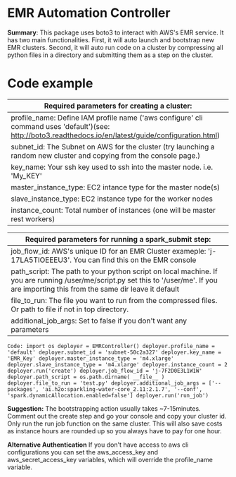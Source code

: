 <h1> EMR Automation Controller </h1>

<b>Summary</b>: This package uses boto3 to interact with AWS's EMR service. It has two main functionalities. First, it will auto launch and bootstrap new EMR clusters. Second, it will auto run code on a cluster by compressing all python files in a directory and submitting them as a step on the cluster.

<h1>Code example</h1>

| Required parameters for creating a cluster: |
|---|
| profile_name: Define IAM profile name ('aws configure' cli command uses 'default')(see: http://boto3.readthedocs.io/en/latest/guide/configuration.html)  |
| subnet_id: The Subnet on AWS for the cluster (try launching a random new cluster and copying from the console page.) |
| key_name: Your ssh key used to ssh into the master node. i.e. 'My_KEY' |
| master_instance_type: EC2 intance type for the master node(s) |
| slave_instance_type: EC2 instance type for the worker nodes |
| instance_count: Total number of instances (one will be master rest workers) |


| Required parameters for running a spark_submit step: |
|---|
| job_flow_id: AWS's unique ID for an EMR Cluster exameple: 'j-17LA5TIOEEEU3'. You can find this on the EMR console  |
| path_script: The path to your python script on local machine. If you are running /user/me/script.py set this to '/user/me'. If you are importing this from the same dir leave it default |
| file_to_run: The file you want to run from the compressed files. Or path to file if not in top directory. |
| additional_job_args: Set to false if you don't want any parameters |

`Code:
import os
deployer = EMRController()
deployer.profile_name = 'default'
deployer.subnet_id = 'subnet-50c2a327'
deployer.key_name = 'EMR_Key'
deployer.master_instance_type = 'm4.xlarge'
deployer.slave_instance_type = 'm4.xlarge'
deployer.instance_count = 2
deployer.run('create')
deployer.job_flow_id = 'j-7F2D0E3L1W1W'
deployer.path_script = os.path.dirname( __file__ )
deployer.file_to_run = 'test.py'
deployer.additional_job_args = ['--packages', 'ai.h2o:sparkling-water-core_2.11:2.1.7', '--conf', 'spark.dynamicAllocation.enabled=false']
deployer.run('run_job')`


<b>Suggestion:</b> The bootstrapping action usually takes ~7-15minutes. Comment out the create step and go your console and copy your cluster id. Only run the run job function on the same cluster. This will also save costs as instance hours are rounded up so you always have to pay for one hour.

<b>Alternative Authentication</b> If you don't have access to aws cli configurations you can set the aws_access_key and aws_secret_access_key variables, which will override the profile_name variable.
